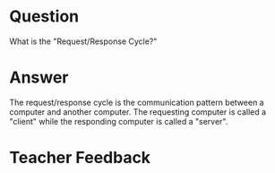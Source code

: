 # Question

What is the "Request/Response Cycle?"

# Answer

The request/response cycle is the communication pattern between a computer and another computer. The requesting computer is called a "client" while the responding computer is called a "server".

# Teacher Feedback
